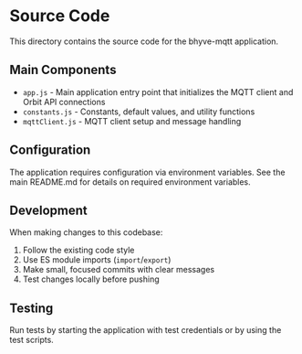 # Source Code

This directory contains the source code for the bhyve-mqtt application.

## Main Components

- `app.js` - Main application entry point that initializes the MQTT client and Orbit API connections
- `constants.js` - Constants, default values, and utility functions
- `mqttClient.js` - MQTT client setup and message handling

## Configuration

The application requires configuration via environment variables. See the main README.md for details on required environment variables.

## Development

When making changes to this codebase:

1. Follow the existing code style
2. Use ES module imports (`import`/`export`)
3. Make small, focused commits with clear messages
4. Test changes locally before pushing

## Testing

Run tests by starting the application with test credentials or by using the test scripts.
